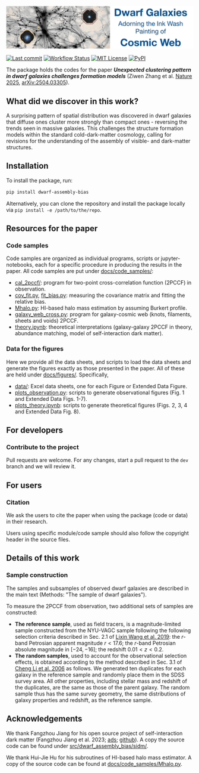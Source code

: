 <div align="center">
  <img width="1024px" src="https://raw.githubusercontent.com/ChenYangyao/dwarf_assembly_bias/master/docs/site_data/cover-github.jpg" alt="Dwarf Galaxies Adorning the Ink Wash Painting of Cosmic Web"/>
</div>


[![Last commit](https://img.shields.io/github/last-commit/ChenYangyao/dwarf_assembly_bias/master)](https://github.com/ChenYangyao/dwarf_assembly_bias/commits/master)
[![Workflow Status](https://img.shields.io/github/actions/workflow/status/ChenYangyao/dwarf_assembly_bias/run-test.yml)](https://github.com/ChenYangyao/dwarf_assembly_bias/actions/workflows/run-test.yml)
[![MIT License](https://img.shields.io/badge/License-MIT-blue)](https://github.com/ChenYangyao/dwarf_assembly_bias/blob/master/LICENSE)
[![PyPI](https://img.shields.io/pypi/v/dwarf_assembly_bias)](https://pypi.org/project/dwarf_assembly_bias/)

The package holds the codes for the paper ***Unexpected clustering pattern in dwarf galaxies challenges formation models*** (Ziwen Zhang et al. [Nature 2025](https://www.nature.com/articles/s41586-025-08965-5), [arXiv:2504.03305](https://arxiv.org/abs/2504.03305)).

## What did we discover in this work?

A surprising pattern of spatial distribution was discovered in dwarf galaxies that diffuse ones cluster more strongly than compact ones - reversing the trends seen in massive galaxies. This challenges the structure formation models within the standard cold-dark-matter cosmology, calling for revisions for the understanding of the assembly of visible- and dark-matter structures.

## Installation

To install the package, run:
```bash
pip install dwarf-assembly-bias
```
Alternatively, you can clone the repository and install the package locally via `pip install -e /path/to/the/repo`.

## Resources for the paper

### Code samples

Code samples are organized as individual programs, scripts or jupyter-notebooks,
each for a specific procedure in producing the results in the paper.
All code samples are put under [docs/code_samples/](docs/code_samples):
- [cal_2pccf/](docs/code_samples/cal_2pccf/): program for two-point cross-correlation function (2PCCF) in observation.
- [cov_fit.py](docs/code_samples/cov_fit.py), [fit_bias.py](docs/code_samples/fit_bias.py): measuring the covariance matrix and fitting the relative bias.
- [Mhalo.py](docs/code_samples/Mhalo.py): HI-based halo mass estimation by assuming Burkert profile.
- [galaxy_web_cross.py](docs/code_samples/galaxy_web_cross.py): program for galaxy-cosmic web (knots, filaments, sheets and voids) 2PCCF.
- [theory.ipynb](docs/code_samples/theory.ipynb): theoretical interpretations (galaxy-galaxy 2PCCF in theory, abundance matching, model of self-interaction dark matter).

### Data for the figures

Here we provide all the data sheets, and scripts to load the data sheets and generate the figures exactly as those presented in the paper. All of these are held under [docs/figures/](docs/figures/). Specifically,
- [data/](docs/figures/data/): Excel data sheets, one for each Figure or Extended Data Figure.
- [plots_observation.py](docs/figures/plots_observation.py): scripts to generate observational figures (Fig. 1 and Extended Data Figs. 1-7).
- [plots_theory.ipynb](docs/figures/plots_theory.ipynb): scripts to generate theoretical figures (Figs. 2, 3, 4 and Extended Data Fig. 8).


## For developers

### Contribute to the project

Pull requests are welcome. For any changes, start a pull request to the ``dev`` branch and we will review it.

## For users

### Citation

We ask the users to cite the paper when using the package (code or data) in their research.

Users using specific module/code sample should also follow the copyright header in the source files.


## Details of this work

### Sample construction

The samples and subsamples of observed dwarf galaxies are described in the main text (Methods: "The sample of dwarf galaxies").

To measure the 2PCCF from observation, two additional sets of samples are constructed:
- **The reference sample**, used as field tracers, is a magnitude-limited sample constructed from the NYU-VAGC sample following the following selection criteria described in 
Sec. 2.1 of [Lixin Wang et al. 2019](https://ui.adsabs.harvard.edu/abs/2019MNRAS.483.1452W): the $r$-band Petrosian apparent magnitude $r<17.6$; the $r$-band Petrosian absolute magnitude in $[-24, -16]$; the redshift $0.01 < z < 0.2$. 
- **The random samples**, used to account for the observational selection effects,
is obtained according to the method described in Sec. 3.1 of [Cheng Li et al. 2006](https://ui.adsabs.harvard.edu/abs/2006MNRAS.368...21L) as follows. We generated ten duplicates for each galaxy in the reference sample and randomly place them in the SDSS survey area. All other properties, including stellar mass and redshift of the duplicates, 
are the same as those of the parent galaxy. The random sample thus has the same survey geometry, the same distributions of galaxy properties and redshift, as the reference sample.


## Acknowledgements

We thank Fangzhou Jiang for his open source project of self-interaction dark matter (Fangzhou Jiang et al. 2023; [ads](https://ui.adsabs.harvard.edu/abs/2023MNRAS.521.4630J); [github](https://github.com/JiangFangzhou/SIDM)). A copy the source code can be found under [src/dwarf_assembly_bias/sidm/](src/dwarf_assembly_bias/sidm/).

We thank Hui-Jie Hu for his subroutines of HI-based halo mass estimator. A copy of the source code can be found at [docs/code_samples/Mhalo.py](docs/code_samples/Mhalo.py).
